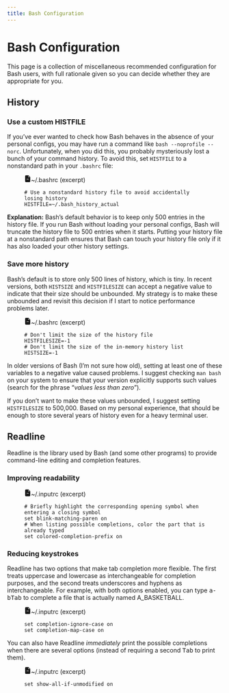 ```yaml
---
title: Bash Configuration
---
```


# Bash Configuration

This page is a collection of miscellaneous recommended configuration for Bash
users, with full rationale given so you can decide whether they are appropriate
for you.

## History

### Use a custom HISTFILE

If you’ve ever wanted to check how Bash behaves in the absence of your
personal configs, you may have run a command like `bash --noprofile --norc`.
Unfortunately, when you did this, you probably mysteriously lost a bunch of your
command history. To avoid this, set `HISTFILE` to a nonstandard path in your
`.bashrc` file:

<figure class=fullwidth>
<figcaption><svg xmlns="http://www.w3.org/2000/svg" width="16" height="16" fill="currentColor" class="bi bi-file-earmark-minus-fill" viewBox="0 0 16 16">
  <path d="M9.293 0H4a2 2 0 0 0-2 2v12a2 2 0 0 0 2 2h8a2 2 0 0 0 2-2V4.707A1 1 0 0 0 13.707 4L10 .293A1 1 0 0 0 9.293 0M9.5 3.5v-2l3 3h-2a1 1 0 0 1-1-1M6 8.5h4a.5.5 0 0 1 0 1H6a.5.5 0 0 1 0-1"/>
</svg>~/.bashrc <span class=excerpt>(excerpt)</span></figcaption>
<pre><code><span class=comment># Use a nonstandard history file to avoid accidentally losing history</span>
HISTFILE=~/.bash_history_actual
</code></pre>
</figure>

**Explanation:** Bash’s default behavior is to keep only 500 entries in the
history file. If you run Bash without loading your personal configs, Bash will
truncate the history file to 500 entries when it starts. Putting your history
file at a nonstandard path ensures that Bash can touch your history file only if
it has also loaded your other history settings.

### Save more history

Bash’s default is to store only 500 lines of history, which is tiny. In recent
versions, both `HISTSIZE` and `HISTFILESIZE` can accept a negative value to
indicate that their size should be unbounded. My strategy is to make these
unbounded and revisit this decision if I start to notice performance problems
later.

<figure class=fullwidth>
<figcaption><svg xmlns="http://www.w3.org/2000/svg" width="16" height="16" fill="currentColor" class="bi bi-file-earmark-minus-fill" viewBox="0 0 16 16">
  <path d="M9.293 0H4a2 2 0 0 0-2 2v12a2 2 0 0 0 2 2h8a2 2 0 0 0 2-2V4.707A1 1 0 0 0 13.707 4L10 .293A1 1 0 0 0 9.293 0M9.5 3.5v-2l3 3h-2a1 1 0 0 1-1-1M6 8.5h4a.5.5 0 0 1 0 1H6a.5.5 0 0 1 0-1"/>
</svg>~/.bashrc <span class=excerpt>(excerpt)</span></figcaption>
<pre><code><span class=comment># Don't limit the size of the history file</span>
HISTFILESIZE=-1
<span class=comment># Don't limit the size of the in-memory history list</span>
HISTSIZE=-1
</code></pre>
</figure>

In older versions of Bash (I’m not sure how old), setting at least one of
these variables to a negative value caused problems. I suggest checking `man
bash` on your system to ensure that your version explicitly supports such values
(search for the phrase “*values less than zero*”).

If you don’t want to make these values unbounded, I suggest setting
`HISTFILESIZE` to 500,000. Based on my personal experience, that should be
enough to store several years of history even for a heavy terminal user.

## Readline

Readline is the library used by Bash (and some other programs) to provide
command-line editing and completion features.

### Improving readability

<figure class=fullwidth>
<figcaption><svg xmlns="http://www.w3.org/2000/svg" width="16" height="16" fill="currentColor" class="bi bi-file-earmark-minus-fill" viewBox="0 0 16 16">
  <path d="M9.293 0H4a2 2 0 0 0-2 2v12a2 2 0 0 0 2 2h8a2 2 0 0 0 2-2V4.707A1 1 0 0 0 13.707 4L10 .293A1 1 0 0 0 9.293 0M9.5 3.5v-2l3 3h-2a1 1 0 0 1-1-1M6 8.5h4a.5.5 0 0 1 0 1H6a.5.5 0 0 1 0-1"/>
</svg>~/.inputrc <span class=excerpt>(excerpt)</span></figcaption>
<pre><code><span class=comment># Briefly highlight the corresponding opening symbol when entering a closing symbol</span>
set blink-matching-paren on
<span class=comment># When listing possible completions, color the part that is already typed</span>
set colored-completion-prefix on
</code></pre>
</figure>

### Reducing keystrokes

Readline has two options that make tab completion more flexible. The first
treats uppercase and lowercase as interchangeable for completion purposes, and
the second treats underscores and hyphens as interchangeable. For example, with
both options enabled, you can type <kbd>a-b<kbd>Tab</kbd></kbd> to complete a
file that is actually named <span class=path>A_BASKETBALL</span>.

<figure class=fullwidth>
<figcaption><svg xmlns="http://www.w3.org/2000/svg" width="16" height="16" fill="currentColor" class="bi bi-file-earmark-minus-fill" viewBox="0 0 16 16">
  <path d="M9.293 0H4a2 2 0 0 0-2 2v12a2 2 0 0 0 2 2h8a2 2 0 0 0 2-2V4.707A1 1 0 0 0 13.707 4L10 .293A1 1 0 0 0 9.293 0M9.5 3.5v-2l3 3h-2a1 1 0 0 1-1-1M6 8.5h4a.5.5 0 0 1 0 1H6a.5.5 0 0 1 0-1"/>
</svg>~/.inputrc <span class=excerpt>(excerpt)</span></figcaption>
<pre><code>set completion-ignore-case on
set completion-map-case on
</code></pre>
</figure>

You can also have Readline *immediately* print the possible completions when
there are several options (instead of requiring a second <kbd><kbd>Tab</kbd></kbd> to print
them).

<figure class=fullwidth>
<figcaption><svg xmlns="http://www.w3.org/2000/svg" width="16" height="16" fill="currentColor" class="bi bi-file-earmark-minus-fill" viewBox="0 0 16 16">
  <path d="M9.293 0H4a2 2 0 0 0-2 2v12a2 2 0 0 0 2 2h8a2 2 0 0 0 2-2V4.707A1 1 0 0 0 13.707 4L10 .293A1 1 0 0 0 9.293 0M9.5 3.5v-2l3 3h-2a1 1 0 0 1-1-1M6 8.5h4a.5.5 0 0 1 0 1H6a.5.5 0 0 1 0-1"/>
</svg>~/.inputrc <span class=excerpt>(excerpt)</span></figcaption>
<pre><code>set show-all-if-unmodified on
</code></pre>
</figure>
